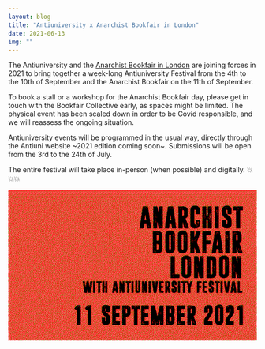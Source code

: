 ```yaml
---
layout: blog
title: "Antiuniversity x Anarchist Bookfair in London"
date: 2021-06-13
img: ""
---
```

The Antiuniversity and the <a href="https://anarchistbookfair.london/" target="_blank">Anarchist Bookfair in London</a> are joining forces in 2021 to bring together a week-long Antiuniversity Festival from the 4th to the 10th of September and the Anarchist Bookfair on the 11th of September.

To book a stall or a workshop for the Anarchist Bookfair day, please get in touch with the Bookfair Collective early, as spaces might be limited. The physical event has been scaled down in order to be Covid responsible, and we will reassess the ongoing situation.

Antiuniversity events will be programmed in the usual way, directly through the Antiuni website ~2021 edition coming soon~. Submissions will be open from the 3rd to the 24th of July.

The entire festival will take place in-person (when possible) and digitally. 💥💥💥

![Antiuniversity x Anarchist Bookfair in London](/assets/images/blog/anti-anarchist-2021.png)